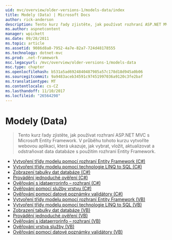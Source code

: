 ```yaml
---
uid: mvc/overview/older-versions-1/models-data/index
title: Modely (Data) | Microsoft Docs
author: rick-anderson
description: Tento kurz řady zjistěte, jak používat rozhraní ASP.NET MVC s Microsoft Entity Framework. V průběhu tohoto kurzu vytvoříte webovou aplikaci...
ms.author: aspnetcontent
manager: wpickett
ms.date: 09/28/2011
ms.topic: article
ms.assetid: 9086d8a8-7952-4a7e-82a7-724d48178555
ms.technology: dotnet-mvc
ms.prod: .net-framework
msc.legacyurl: /mvc/overview/older-versions-1/models-data
msc.type: chapter
ms.openlocfilehash: b531a5ad6924840487985a57c178d18d945a0b06
ms.sourcegitcommit: 9a9483aceb34591c97451997036a9120c3fe2baf
ms.translationtype: MT
ms.contentlocale: cs-CZ
ms.lasthandoff: 11/10/2017
ms.locfileid: "26564298"
---
```

<a name="models-data"></a>Modely (Data)
====================
> Tento kurz řady zjistěte, jak používat rozhraní ASP.NET MVC s Microsoft Entity Framework. V průběhu tohoto kurzu vytvoříte webovou aplikaci, která ukazuje, jak vybrat, vložit, aktualizovat a odstraňovat data databáze s použitím rozhraní Entity Framework.


- [Vytvoření třídy modelu pomocí rozhraní Entity Framework (C#)](creating-model-classes-with-the-entity-framework-cs.md)
- [Vytvoření třídy modelu pomocí technologie LINQ to SQL (C#)](creating-model-classes-with-linq-to-sql-cs.md)
- [Zobrazení tabulky dat databáze (C#)](displaying-a-table-of-database-data-cs.md)
- [Provádění jednoduché ověření (C#)](performing-simple-validation-cs.md)
- [Ověřování s idataerrorinfo – rozhraní (C#)](validating-with-the-idataerrorinfo-interface-cs.md)
- [Ověřování pomocí služby vrstvu (C#)](validating-with-a-service-layer-cs.md)
- [Ověřování pomocí datové poznámky validátory (C#)](validation-with-the-data-annotation-validators-cs.md)
- [Vytvoření třídy modelu pomocí rozhraní Entity Framework (VB)](creating-model-classes-with-the-entity-framework-vb.md)
- [Vytvoření třídy modelu pomocí technologie LINQ to SQL (VB)](creating-model-classes-with-linq-to-sql-vb.md)
- [Zobrazení tabulky dat databáze (VB)](displaying-a-table-of-database-data-vb.md)
- [Provádění jednoduché ověření (VB)](performing-simple-validation-vb.md)
- [Ověřování s idataerrorinfo – rozhraní (VB)](validating-with-the-idataerrorinfo-interface-vb.md)
- [Ověřování vrstva služby (VB)](validating-with-a-service-layer-vb.md)
- [Ověřování pomocí datové poznámky validátory (VB)](validation-with-the-data-annotation-validators-vb.md)
